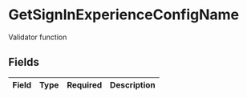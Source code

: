 # GetSignInExperienceConfigName

Validator function


## Fields

| Field       | Type        | Required    | Description |
| ----------- | ----------- | ----------- | ----------- |